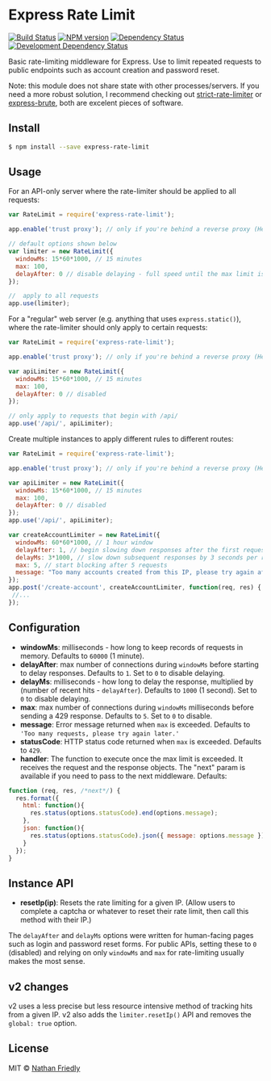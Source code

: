 #  Express Rate Limit

[![Build Status](https://secure.travis-ci.org/nfriedly/express-rate-limit.png?branch=master)](http://travis-ci.org/nfriedly/express-rate-limit)
[![NPM version](http://badge.fury.io/js/express-rate-limit.png)](https://npmjs.org/package/express-rate-limit "View this project on NPM")
[![Dependency Status](https://david-dm.org/nfriedly/express-rate-limit.png?theme=shields.io)](https://david-dm.org/nfriedly/express-rate-limit)
[![Development Dependency Status](https://david-dm.org/nfriedly/express-rate-limit/dev-status.png?theme=shields.io)](https://david-dm.org/nfriedly/express-rate-limit#info=devDependencies)

Basic rate-limiting middleware for Express. Use to limit repeated requests to public endpoints such as account creation and password reset.

Note: this module does not share state with other processes/servers.
If you need a more robust solution, I recommend checking out [strict-rate-limiter](https://www.npmjs.com/package/strict-rate-limiter) or [express-brute](https://www.npmjs.com/package/express-brute), both are excelent pieces of software.


## Install

```sh
$ npm install --save express-rate-limit
```

## Usage

For an API-only server where the rate-limiter should be applied to all requests:

```js
var RateLimit = require('express-rate-limit');

app.enable('trust proxy'); // only if you're behind a reverse proxy (Heroku, Bluemix, AWS if you use an ELB, custom Nginx setup, etc)

// default options shown below
var limiter = new RateLimit({
  windowMs: 15*60*1000, // 15 minutes
  max: 100, 
  delayAfter: 0 // disable delaying - full speed until the max limit is reached
});

//  apply to all requests
app.use(limiter);
```

For a "regular" web server (e.g. anything that uses `express.static()`), where the rate-limiter should only apply to certain requests:

```js
var RateLimit = require('express-rate-limit');

app.enable('trust proxy'); // only if you're behind a reverse proxy (Heroku, Bluemix, AWS if you use an ELB, custom Nginx setup, etc)

var apiLimiter = new RateLimit({
  windowMs: 15*60*1000, // 15 minutes
  max: 100,
  delayAfter: 0 // disabled
});

// only apply to requests that begin with /api/
app.use('/api/', apiLimiter);

```

Create multiple instances to apply different rules to different routes:

```js
var RateLimit = require('express-rate-limit');

app.enable('trust proxy'); // only if you're behind a reverse proxy (Heroku, Bluemix, AWS if you use an ELB, custom Nginx setup, etc)

var apiLimiter = new RateLimit({
  windowMs: 15*60*1000, // 15 minutes
  max: 100,
  delayAfter: 0 // disabled
});
app.use('/api/', apiLimiter);

var createAccountLimiter = new RateLimit({
  windowMs: 60*60*1000, // 1 hour window
  delayAfter: 1, // begin slowing down responses after the first request
  delayMs: 3*1000, // slow down subsequent responses by 3 seconds per request
  max: 5, // start blocking after 5 requests
  message: "Too many accounts created from this IP, please try again after an hour"
});
app.post('/create-account', createAccountLimiter, function(req, res) {
 //...
});
```

## Configuration

* **windowMs**: milliseconds - how long to keep records of requests in memory. Defaults to `60000` (1 minute).
* **delayAfter**: max number of connections during `windowMs` before starting to delay responses. Defaults to `1`. Set to `0` to disable delaying.  
* **delayMs**: milliseconds - how long to delay the response, multiplied by (number of recent hits - `delayAfter`).  Defaults to `1000` (1 second). Set to `0` to disable delaying.
* **max**: max number of connections during `windowMs` milliseconds before sending a 429 response. Defaults to `5`. Set to `0` to disable.
* **message**: Error message returned when `max` is exceeded. Defaults to `'Too many requests, please try again later.'`
* **statusCode**: HTTP status code returned when `max` is exceeded. Defaults to `429`.
* **handler**: The function to execute once the max limit is exceeded. It receives the request and the response objects. The "next" param is available if you need to pass to the next middleware. Defaults:
```js
function (req, res, /*next*/) {
  res.format({
    html: function(){
      res.status(options.statusCode).end(options.message);
    },
    json: function(){
      res.status(options.statusCode).json({ message: options.message });
    }
  });
}
```

## Instance API

* **resetIp(ip)**: Resets the rate limiting for a given IP. (Allow users to complete a captcha or whatever to reset their rate limit, then call this method with their IP.)


The `delayAfter` and `delayMs` options were written for human-facing pages such as login and password reset forms.
For public APIs, setting these to `0` (disabled) and relying on only `windowMs` and `max` for rate-limiting usually makes the most sense.

## v2 changes

v2 uses a less precise but less resource intensive method of tracking hits from a given IP. v2 also adds the `limiter.resetIp()` API and removes the `global: true` option.

## License

MIT © [Nathan Friedly](http://nfriedly.com/)

